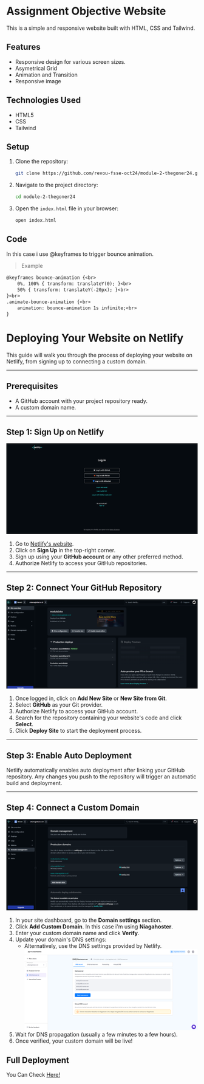 # Assignment Objective Website

This is a simple and responsive website built with HTML, CSS and Tailwind. 


## Features

- Responsive design for various screen sizes.
- Asymetrical Grid
- Animation and Transition
- Responsive image

## Technologies Used

- HTML5
- CSS
- Tailwind

## Setup

1. Clone the repository:
    ```bash
    git clone https://github.com/revou-fsse-oct24/module-2-thegoner24.git
    ```
2. Navigate to the project directory:
    ```bash
    cd module-2-thegoner24
    ```
3. Open the `index.html` file in your browser:
    ```bash
    open index.html
    ```



## Code 

In this case i use @keyframes to trigger bounce animation.

> Example

    @keyframes bounce-animation {<br>
        0%, 100% { transform: translateY(0); }<br>
        50% { transform: translateY(-20px); }<br>
    }<br>
    .animate-bounce-animation {<br>
        animation: bounce-animation 1s infinite;<br>
    }



# Deploying Your Website on Netlify

This guide will walk you through the process of deploying your website on Netlify, from signing up to connecting a custom domain.

---

## Prerequisites

- A GitHub account with your project repository ready.
- A custom domain name.

---

## Step 1: Sign Up on Netlify

![netlify](./assets/documentation/login.png)
1. Go to [Netlify's website](https://www.netlify.com/).
2. Click on **Sign Up** in the top-right corner.
3. Sign up using your **GitHub account** or any other preferred method.
4. Authorize Netlify to access your GitHub repositories.

---

## Step 2: Connect Your GitHub Repository

![dashboard](./assets/documentation/dashboard.png)
1. Once logged in, click on **Add New Site** or **New Site from Git**.
2. Select **GitHub** as your Git provider.
3. Authorize Netlify to access your GitHub account.
4. Search for the repository containing your website's code and click **Select**.
5. Click **Deploy Site** to start the deployment process.

---

## Step 3: Enable Auto Deployment

Netlify automatically enables auto deployment after linking your GitHub repository. Any changes you push to the repository will trigger an automatic build and deployment.

---

## Step 4: Connect a Custom Domain 

![domain_page](./assets/documentation/domain.png)
1. In your site dashboard, go to the **Domain settings** section. 
2. Click **Add Custom Domain**. In this case i'm using **Niagahoster**.
3. Enter your custom domain name and click **Verify**.
4. Update your domain's DNS settings:
   - Alternatively, use the DNS settings provided by Netlify.
![niagahoster](./assets/documentation/niagahoster.png)
5. Wait for DNS propagation (usually a few minutes to a few hours).
6. Once verified, your custom domain will be live!



## Full Deployment

You Can Check [Here!](https://uttamaglobal.co.id/)